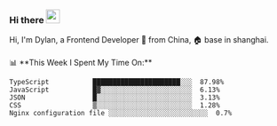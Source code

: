 ### Hi there <img src="https://media.giphy.com/media/hvRJCLFzcasrR4ia7z/giphy.gif" width="25px">

<!-- ![visitors](https://visitor-badge.glitch.me/badge?page_id=dislfyer.dislfyer) --!>

Hi, I'm Dylan, a Frontend Developer 🚀 from China, 🏠 base in shanghai.
<br/>
<br/>

📊 **This Week I Spent My Time On:**


<!--START_SECTION:waka-->

```text
TypeScript           ██████████████████████░░░  87.98%
JavaScript           █▓░░░░░░░░░░░░░░░░░░░░░░░  6.13%
JSON                 █░░░░░░░░░░░░░░░░░░░░░░░░  3.13%
CSS                  ▒░░░░░░░░░░░░░░░░░░░░░░░░  1.28%
Nginx configuration file ░░░░░░░░░░░░░░░░░░░░░░░░░  0.7%
```

<!--END_SECTION:waka-->

<!--
**About Me:**
 -->
